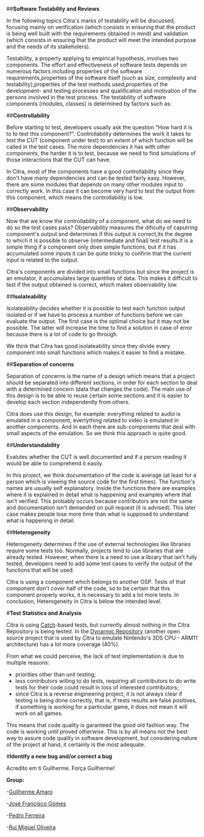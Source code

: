 ##**Software Testability and Reviews**

In the following topics Citra's marks of testability will be discussed, focusing mainly on verification (which consists in ensuring that the product is being well built with the requirements obtained in mind) and validation (which consists in ensuring that the product will meet the intended purpose and the needs of its stakeholers).

Testability, a property applying to empirical hypothesis, involves two components. The effort and effectiveness of software tests depends on numerous factors including properties of the software requirements,properties of the software itself (such as size, complexity and testability),properties of the test methods used,properties of the development- and testing processes and qualification and motivation of the persons involved in the test process.
The testability of software components (modules, classes) is determined by factors such as:

##**Controllability**

Before starting to test, developers usually ask the question "How hard it is to to test this component?". Controllability determines the work it takes to test the CUT (component under test) to an extent of which function will be called in the test cases. The more dependencies it has with other components, the harder it is to test, because we need to find simulations of those interactions that the CUT can have.

In Citra, most of the components have a good controllability since they don't have many dependencies and can be tested fairly easy. However, there are some modules that depends on many other modules input to correctly work. In this case it can become very hard to test the output from this component, which means the controllability is low.

##**Observability**

Now that we know the controllability of a component, what do we need to do so the test cases pass? Observability measures the dificulty of caputring component's output and determines if this output is correct,its the degree to which it is possible to observe (intermediate and final) test results.It is a simple thing if a component only does simple functions, but if it has accumulated some inputs it can be quite tricky to confirm that the current input is related to the output.

Citra's components are divided into small functions but since the project is an emulator, it accumulates large quantities of data. This makes it difficult to test if the output obtained is correct, which makes observability low.

##**Isolateability**

Isolateability decides whether it is possible to test each function output isolated or if we have to process a number of functions before we can evaluate the output. The first case is the optimal choice but it may not be possible. The latter will increase the time to find a solution in case of error because there is a lot of code to go through.

We think that Citra has good isolateability since they divide every component into small functions which makes it easier to find a mistake.

##**Separation of concerns**

Separation of concerns is the name of a design which means that a project should be separated into different sections, in order for each section to deal with a determined concern (data that changes the code). The main use of this design is to be able to reuse certain some sections and it is easier to develop each section independently from others.

Citra does use this design, for example: everything related to audio is emulated in a component, evertything related to video is emulated in another components. And in each there are sub-components that deal with small aspects of the emulation. So we think this approach is quite good.

##**Understandability**

Evalutes whether the CUT is well documented and if a person reading it would be able to comprehend it easily.

In this project, we think documentation of the code is average (at least for a person which is viweing the source code for the first times). The function's names are usually self explanatory. Inside the functions there are examples where it is explained in detail what is happening and examples where that isn't verified. This probably occurs because contributors are not the same and documentation isn't demanded on pull request (it is advised). This later case makes people lose more time than what is supposed to understand what is happening in detail.

##**Heterogeneity**

Heterogeneity determines if the use of external technologies like libraries require some tests too. Normally, projects tend to use libraries that are already tested. However, when there is a need to use a library that isn't fully tested, developers need to add some test cases to verify the output of the functions that will be used.

Citra is using a component which belongs to another OSP. Tests of that component don't cover half of the code, so to be certain that this component properly works, it is necessary to add a lot more tests. In conclusion, Heterogeneity in Citra is below the intended level.

#**Test Statistics and Analysis**

Citra is using [Catch](https://github.com/philsquared/Catch/)-based tests, but currently almost nothing in the Citra Repository is being tested. In the [Dynarmic Repository](https://github.com/MerryMage/dynarmic) (another open source project that is used by Citra to emulate Nintendo's 3DS CPU - ARM11 architecture) has a lot more coverage (40%).

From what we could perceive, the lack of test implementation is due to multiple reasons:

- priorities other than unit testing;
- less contributors willing to do tests, requiring all contributors to do write tests for their code could result in loss of interested contributors;
- since Citra is a reverse engineering project, it is not always clear if testing is being done correctly, that is, if tests results are false positives, if something is working for a particular game, it does not mean it will work on all games.

This means that code quality is garanteed the good old fashion way. The code is working until proved otherwise. This is by all means not the best way to assure code quality in software development, but considering nature of the project at hand, it certainly is the most adequate.

#**Identify a new bug and/or correct a bug**

Acredito em ti Guilherme.
Força Guilherme!

**Group:**

 -[Guilherme Amaro](https://github.com/PORShoterxx)

 -[José Francisco Gomes](https://github.com/teresa-Guilherme/)

 -[Pedro Ferreira](https://github.com/pedrof81)

 -[Rui Miguel Oliveira](https://github.com/ruimoliveira)

